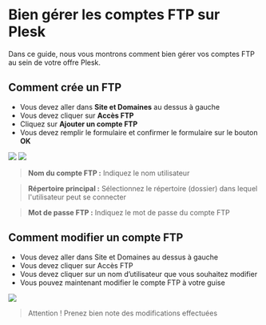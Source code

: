 # **Bien gérer les comptes FTP sur Plesk**

Dans ce guide, nous vous montrons comment bien gérer vos comptes FTP au sein de votre offre Plesk.

## Comment crée un FTP
- Vous devez aller dans **Site et Domaines** au dessus à gauche 
- Vous devez cliquer sur **Accès FTP**
- Cliquez sur **Ajouter un compte FTP**
- Vous devez remplir le formulaire et confirmer le formulaire sur le bouton **OK**

![](https://gblobscdn.gitbook.com/assets%2F-MD7IL6lJMQPqWCnSSXr%2F-ME93JEEeeWOHE5lMuZI%2F-ME93MjEA_QVRMVvtkjv%2F1-ftpcreation.PNG?alt=media&token=3ca0479f-bb6d-4a1f-adc9-d987abe5ca2a)
![](https://gblobscdn.gitbook.com/assets%2F-MD7IL6lJMQPqWCnSSXr%2F-ME93Y3UWzY6V5rTFHhO%2F-ME93a-zgd847fkQ74Et%2F2-ftpcreation.PNG?alt=media&token=d27a74da-bcd2-42bd-b285-d8b1a2d90393)

> **Nom du compte FTP :** Indiquez le nom utilisateur

> **Répertoire principal :** Sélectionnez le répertoire (dossier) dans lequel l'utilisateur peut se connecter

> **Mot de passe FTP :** Indiquez le mot de passe du compte FTP 

## Comment modifier un compte FTP

- Vous devez aller dans Site et Domaines au dessus à gauche
- Vous devez cliquer sur Accès FTP
- Vous devez cliquer sur un nom d’utilisateur que vous souhaitez modifier
- Vous pouvez maintenant modifier le compte FTP à votre guise    

![](https://gblobscdn.gitbook.com/assets%2F-MD7IL6lJMQPqWCnSSXr%2F-ME93Y3UWzY6V5rTFHhO%2F-ME93dwLMm1FnvVo2D7m%2F1-ftpmodifier.PNG?alt=media&token=583d082f-95ce-491d-b44d-45c551a3fe92)

> Attention ! 
Prenez bien note des modifications effectuées
